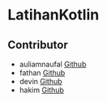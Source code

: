 # LatihanKotlin

## Contributor
- auliamnaufal [Github](https://github.com/auliamnaufal)
- fathan [Github](https://github.com/Fathkim)
- devin [Github](https://github.com/mdevarrysd)
- hakim [Github](https://github.com/Fathanhakim)
